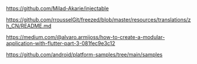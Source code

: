 

https://github.com/Milad-Akarie/injectable

https://github.com/rrousselGit/freezed/blob/master/resources/translations/zh_CN/README.md

https://medium.com/@alvaro.armijoss/how-to-create-a-modular-application-with-flutter-part-3-081fec9e3c12



https://github.com/android/platform-samples/tree/main/samples